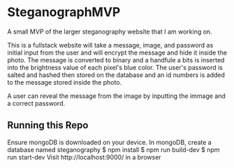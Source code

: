 # SteganographMVP

A small MVP of the larger steganography website that I am working on. 

This is a fullstack website will take a message, image, and password as initial input from the user and will encrypt the message and hide it inside the photo.
The message is converted to binary and a handfule a bits is inserted into the brightness value of each pixel's blue color. 
The user's password is salted and hashed then stored on the database and an id numbers is added to the message stored inside the photo.

A user can reveal the message from the image by inputting the immage and a correct password.

## Running this Repo

Ensure mongoDB is downloaded on your device.
In mongoDB, create a database named steganography
$ npm install
$ npm run build-dev
$ npm run start-dev
Visit http://localhost:9000/ in a browser
